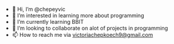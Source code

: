 - 👋 Hi, I’m @chepeyvic
- 👀 I’m interested in learning more about programming
- 🌱 I’m currently learning BBIT
- 💞️ I’m looking to collaborate on alot of projects in programming
- 📫 How to reach me via victoriachepkoech9@gmail.com

<!---
chepeyvic/chepeyvic is a ✨ special ✨ repository because its `README.md` (this file) appears on your GitHub profile.
You can click the Preview link to take a look at your changes.
--->
